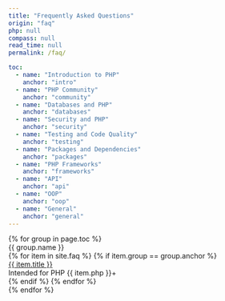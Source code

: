 ```yaml
---
title: "Frequently Asked Questions"
origin: "faq"
php: null
compass: null
read_time: null
permalink: /faq/

toc:
  - name: "Introduction to PHP"
    anchor: "intro"
  - name: "PHP Community"
    anchor: "community"
  - name: "Databases and PHP"
    anchor: "databases"
  - name: "Security and PHP"
    anchor: "security"
  - name: "Testing and Code Quality"
    anchor: "testing"
  - name: "Packages and Dependencies"
    anchor: "packages"
  - name: "PHP Frameworks"
    anchor: "frameworks"
  - name: "API"
    anchor: "api"
  - name: "OOP"
    anchor: "oop"
  - name: "General"
    anchor: "general"
---
```


<div class="ui styled fluid accordion">
  {% for group in page.toc %}
  <div class="active title" id="{{ group.anchor }}">
    <i class="dropdown icon"></i>
    {{ group.name }}
  </div>
  <div class="active content">
    <div class="ui relaxed divided list">
    {% for item in site.faq %}
    {% if item.group == group.anchor %}
      <div class="item">
        <i class="large help middle aligned icon"></i>
        <div class="content">
          <a class="header" href="{{ item.permalink }}">{{ item.title }}</a>
          <div class="description">Intended for PHP {{ item.php }}+</div>
        </div>
      </div>
    {% endif %}
    {% endfor %}
    </div>
  </div>
  {% endfor %}
</div>
